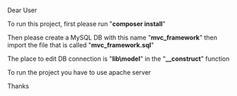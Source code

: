 Dear User

To run this project, first please run "<b>composer install</b>"

Then please create a MySQL DB with this name "<b>mvc_framework</b>" then import the file that is called "<b>mvc_framework.sql</b>"

The place to edit DB connection is "<b>lib\model</b>" in the "<b>__construct</b>" function 

To run the project you have to use apache server

Thanks
